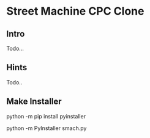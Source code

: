 # Street Machine CPC Clone

## Intro

Todo...

## Hints

Todo..

## Make Installer

python -m pip install pyinstaller

python -m PyInstaller smach.py
